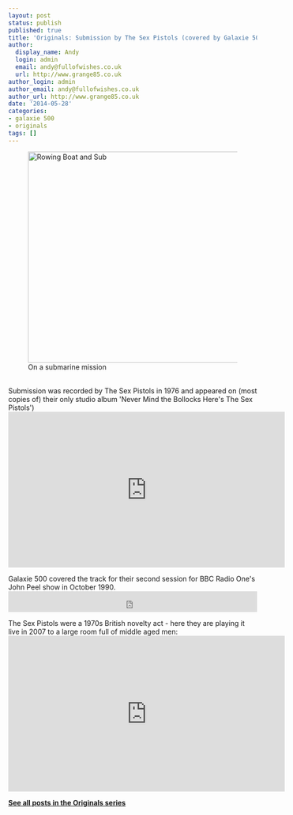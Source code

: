 ```yaml
---
layout: post
status: publish
published: true
title: 'Originals: Submission by The Sex Pistols (covered by Galaxie 500)'
author:
  display_name: Andy
  login: admin
  email: andy@fullofwishes.co.uk
  url: http://www.grange85.co.uk
author_login: admin
author_email: andy@fullofwishes.co.uk
author_url: http://www.grange85.co.uk
date: '2014-05-28'
categories:
- galaxie 500
- originals
tags: []
---
```

<p><figure class="caption aligncenter"><a href="https://www.flickr.com/photos/keithmarshall/330226254" title="Rowing Boat and Sub by Keith Marshall, on Flickr"><img src="https://farm1.staticflickr.com/139/330226254_de6c47ccf8_z.jpg" width="640" height="427" alt="Rowing Boat and Sub"></a><figcaption class="caption-text">On a submarine mission</figcaption></figure><br />
Submission was recorded by The Sex Pistols in 1976 and appeared on (most copies of) their only studio album 'Never Mind the Bollocks Here's The Sex Pistols')<br />
<iframe width="560" height="315" src="https://www.youtube-nocookie.com/embed/7UZ0bPaOdbQ" frameborder="0" allowfullscreen></iframe>
<p>Galaxie 500 covered the track for their second session for BBC Radio One's John Peel show in October 1990.<br />
<iframe style="border: 0; width: 100%; height: 42px;" src="https://bandcamp.com/EmbeddedPlayer/album=500961155/size=small/bgcol=ffffff/linkcol=0687f5/track=3906522565/transparent=true/" seamless><a href="http://galaxie500.bandcamp.com/album/peel-sessions">Peel Sessions by Galaxie 500</a></iframe></p>
<p>The Sex Pistols were a 1970s British novelty act - here they are playing it live in 2007 to a large room full of middle aged men:<br />
<iframe width="560" height="315" src="https://www.youtube-nocookie.com/embed/hZUOKqYSd8c" frameborder="0" allowfullscreen></iframe>
<p><strong><a href="/category/originals/" title="List: Originals">See all posts in the Originals series</a></strong></p>
